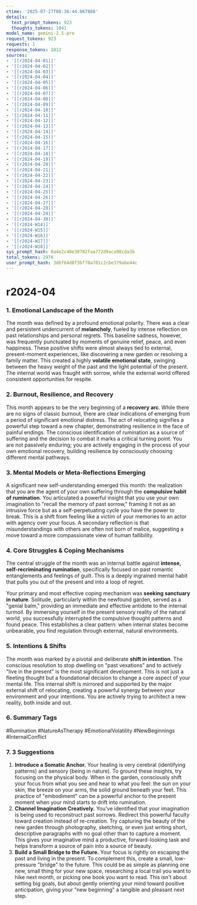 ```yaml
---
ctime: '2025-07-27T08:36:44.067888'
details:
  text_prompt_tokens: 923
  thoughts_tokens: 1041
model_name: gemini-2.5-pro
request_tokens: 923
requests: 1
response_tokens: 1012
sources:
- '[[r2024-04-01]]'
- '[[r2024-04-02]]'
- '[[r2024-04-03]]'
- '[[r2024-04-04]]'
- '[[r2024-04-05]]'
- '[[r2024-04-06]]'
- '[[r2024-04-07]]'
- '[[r2024-04-08]]'
- '[[r2024-04-09]]'
- '[[r2024-04-10]]'
- '[[r2024-04-11]]'
- '[[r2024-04-12]]'
- '[[r2024-04-13]]'
- '[[r2024-04-14]]'
- '[[r2024-04-15]]'
- '[[r2024-04-16]]'
- '[[r2024-04-17]]'
- '[[r2024-04-18]]'
- '[[r2024-04-19]]'
- '[[r2024-04-20]]'
- '[[r2024-04-21]]'
- '[[r2024-04-22]]'
- '[[r2024-04-23]]'
- '[[r2024-04-24]]'
- '[[r2024-04-25]]'
- '[[r2024-04-26]]'
- '[[r2024-04-27]]'
- '[[r2024-04-28]]'
- '[[r2024-04-29]]'
- '[[r2024-04-30]]'
- '[[r2024-W14]]'
- '[[r2024-W15]]'
- '[[r2024-W16]]'
- '[[r2024-W17]]'
- '[[r2024-W18]]'
sys_prompt_hash: 8a4e2c48e30702faa772d9aca98cda3b
total_tokens: 2976
user_prompt_hash: 3d6f64d8f3bf70a701c2cbe379abe44c
---
```

# r2024-04

### 1. Emotional Landscape of the Month
The month was defined by a profound emotional polarity. There was a clear and persistent undercurrent of **melancholy**, fueled by intense reflection on past relationships and personal regrets. This baseline sadness, however, was frequently punctuated by moments of genuine relief, peace, and even happiness. These positive shifts were almost always tied to external, present-moment experiences, like discovering a new garden or resolving a family matter. This created a highly **volatile emotional state**, swinging between the heavy weight of the past and the light potential of the present. The internal world was fraught with sorrow, while the external world offered consistent opportunities for respite.

### 2. Burnout, Resilience, and Recovery
This month appears to be the very beginning of a **recovery arc**. While there are no signs of classic burnout, there are clear indications of emerging from a period of significant emotional distress. The act of relocating signifies a powerful step toward a new chapter, demonstrating resilience in the face of painful endings. The conscious identification of rumination as a source of suffering and the decision to combat it marks a critical turning point. You are not passively enduring; you are actively engaging in the process of your own emotional recovery, building resilience by consciously choosing different mental pathways.

### 3. Mental Models or Meta-Reflections Emerging
A significant new self-understanding emerged this month: the realization that you are the agent of your own suffering through the **compulsive habit of rumination**. You articulated a powerful insight that you use your own imagination to "recall the memory of past sorrow," framing it not as an intrusive force but as a self-perpetuating cycle you have the power to break. This is a shift from feeling like a victim of your memories to an actor with agency over your focus. A secondary reflection is that misunderstandings with others are often not born of malice, suggesting a move toward a more compassionate view of human fallibility.

### 4. Core Struggles & Coping Mechanisms
The central struggle of the month was an internal battle against **intense, self-recriminating rumination**, specifically focused on past romantic entanglements and feelings of guilt. This is a deeply ingrained mental habit that pulls you out of the present and into a loop of regret.

Your primary and most effective coping mechanism was **seeking sanctuary in nature**. Solitude, particularly within the newfound garden, served as a "genial balm," providing an immediate and effective antidote to the internal turmoil. By immersing yourself in the present sensory reality of the natural world, you successfully interrupted the compulsive thought patterns and found peace. This establishes a clear pattern: when internal states become unbearable, you find regulation through external, natural environments.

### 5. Intentions & Shifts
The month was marked by a pivotal and deliberate **shift in intention**. The conscious resolution to stop dwelling on "past vexations" and to actively "live in the present" is the most significant development. This is not just a fleeting thought but a foundational decision to change a core aspect of your mental life. This internal shift is mirrored and supported by the major external shift of relocating, creating a powerful synergy between your environment and your intentions. You are actively trying to architect a new reality, both inside and out.

### 6. Summary Tags
#Rumination #NatureAsTherapy #EmotionalVolatility #NewBeginnings #InternalConflict

### 7. 3 Suggestions
1.  **Introduce a Somatic Anchor.** Your healing is very cerebral (identifying patterns) and sensory (being in nature). To ground these insights, try focusing on the physical body. When in the garden, consciously shift your focus from what you see and hear to what you feel: the sun on your skin, the breeze on your arms, the solid ground beneath your feet. This practice of "embodiment" can be a powerful anchor to the present moment when your mind starts to drift into rumination.
2.  **Channel Imagination Creatively.** You’ve identified that your imagination is being used to reconstruct past sorrows. Redirect this powerful faculty toward creation instead of re-creation. Try capturing the beauty of the new garden through photography, sketching, or even just writing short, descriptive paragraphs with no goal other than to capture a moment. This gives your imaginative mind a productive, forward-looking task and helps transform a source of pain into a source of beauty.
3.  **Build a Small Bridge to the Future.** Your focus is rightly on escaping the past and living in the present. To complement this, create a small, low-pressure "bridge" to the future. This could be as simple as planning one new, small thing for your new space, researching a local trail you want to hike next month, or picking one book you want to read. This isn't about setting big goals, but about gently orienting your mind toward positive anticipation, giving your "new beginning" a tangible and pleasant next step.
